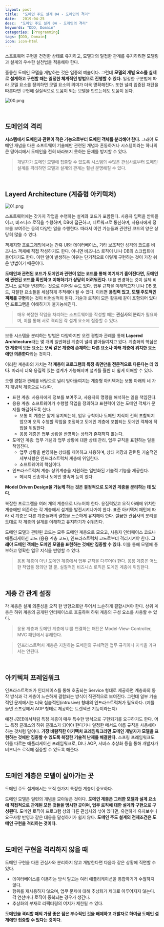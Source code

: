 ```yaml
---
layout: post
title:  "도메인 주도 설계 04 - 도메인의 격리"
date:   2019-04-25
desc:  "도메인 주도 설계 04 - 도메인의 격리"
keywords: "DDD, Domain"
categories: [Programming]
tags: [DDD, Domain]
icon: icon-html
---
```


소프트웨어 구현을 건전한 상태로 유지하고, 모델과의 밀접한 관계를 유지하려면 모델링과 설계의 우수한 실천법을 적용해야 한다.

훌륭한 도메인 모델을 개발하는 것은 일종의 예술이다. 그런데 **모델의 개별 요소를 실제로 설계하고 구현할 때는 일정한 체계적인 방법으로 진행할 수 있다.** 일정한 구분법에 따라 모델 요소를 정의하면 모델 요소의 의미가 더욱 명확해진다. 또한 널리 입증된 패턴을 따른다면 구현에 실질적으로 도움이 되는 모델을 만드는데도 도움이 된다.

![00.png](/static/assets/img/blog/programming/2019-04-25-domain_driven_design_04/00.png)

<br>

## 도메인의 격리

**시스템에서 도메인과 관련이 적은 기능으로부터 도메인 객체를 분리해야 한다.** 그래야 도메인 개념을 다른 소프트웨어 기술에만 관련된 개념과 혼동하거나 시스템이라는 하나의 큰 덩어리에서 도메인을 전혀 바라보지 못하는 문제를 방지할 수 있다.

> 개발자가 도메인 모델에 집중할 수 있도록 시스템의 수많은 관심사로부터 도메인 설계를 격리하면 모델과 설계의 관계는 훨씬 분명해질 수 있다.

<br>

## Layerd Architecture (계층형 아키텍처)

![01.png](/static/assets/img/blog/programming/2019-04-25-domain_driven_design_04/01.png)

소프트웨어에는 갖가지 작업을 수행하는 설계와 코드가 포함된다. 사용자 입력을 받아들이고, 비즈니스 로직을 수행하며, DB에 접근하고, 네트워크로 통신하며, 사용자에게 정보를 보여주는 등의 다양한 일을 수행한다. 따라서 이런 기능들과 관련된 코드의 양은 상당히 많을 수 있다.

객체지향 프로그래밍에서는 간혹 UI와 데이터베이스, 기타 보조적인 성격의 코드를 비즈니스 객체에 직접 작성하기도 한다. 아니면 비즈니스 로직이 UI나 DB의 스크립트에 들어가기도 한다. 이런 일이 발생하는 이유는 단기적으로 이렇게 구현하는 것이 가장 쉬운 방법이기 때문이다.

**도메인과 관련된 코드가 도메인과 관련이 없는 코드를 통해 여기저기 흩어진다면, 도메인에 관련된 코드를 확인하고 이해하기가 상당히 어려워진다.** UI를 변경하는 것이 실제 비즈니스 로직을 변경하는 것으로 이어질 수도 있다. 업무 규칙을 이해하고자 UI나 DB 코드, 자잘한 요소들을 세심하게 추적해야 될 수 있다. 이러면 **응집력 있고, 모델 주도적인 객체를 구현**하는 것이 비현실적이 된다. 기술과 로직이 모든 활동에 같이 포함되어 있다면 프로그램을 이해하기가 불가능해진다.

> 매우 복잡한 작업을 처리하는 소프트웨어를 작성할 때는 **관심사의 분리**가 필요하며, 이를 통해 서로 격리된 각 설계 요소에 집중할 수 있다.

---

보통 시스템을 분리하는 방법은 다양하지만 오랜 경험과 관례를 통해 **Layered Architecture**라는 몇 개의 일반화된 계층이 널리 받아들여지고 있다. 계층화의 핵심은 **한 계층의 모든 요소는 오직 같은 계층에 존재하는 다른 요소나 아래 계층에 위치한 요소에만 의존한다**라는 것이다. 

이러한 계층화의 가치는 **각 계층이 프로그램의 특정 측면만을 전문적으로 다룬다는 데 있다.** 따라서 더욱 응집력 있는 설계가 가능해지며 설계를 훨씬 더 쉽게 이해할 수 있다.

오랜 경험과 관례를 바탕으로 널리 받아들여지는 계층형 아키텍처는 보통 아래의 네 가지 개념적 계층으로 나뉜다.

* 표현 계층: 사용자에게 정보를 보여주고, 사용자의 명령을 해석하는 일을 책임진다.
* 응용 계층: 소프트웨어가 수행할 작업을 정의하고 표현력이 있는 도메인 객체가 문제를 해결하도록 한다.
  * 보통 이 계층은 얇게 유지되는데, 업무 규칙이나 도메인 지식이 전혀 포함되지 않으며 오직 수행할 작업을 조정하고 도메인 계층에 포함되는 도메인 객체에 작업을 위임한다.
  * 응용 계층은 업무 상황을 반영하는 상태가 존재하지 않는다.
* 도메인 계층: 업무 개념과 업무 상황에 대한 상태 관리, 업무 규칙을 표현하는 일을 책임진다.
  * 업무 상황을 반영하는 상태를 제어하고 사용하며, 상태 저장과 관련된 기술적인 세부사항은 인프라스트럭처 계층에 위임한다.
  * 소프트웨어의 핵심이다.
* 인프라스트럭처 계층: 상위계층을 지원하는 일반화된 기술적 기능을 제공한다.
  * 메시지 전송이나 도메인 영속화 등이 있다.

**Model Driven Design을 가능케 하는 것은 결정적으로 도메인 계층을 분리하는 데 있다.**

복잡한 프로그램을 여러 개의 계층으로 나누어야 한다. 응집력있고 오직 아래에 위치한 계층에만 의존하는 각 계층에서 설계를 발전시켜나가야 한다. 표준 아키텍처 패턴에 따라 각 계층은 다른 계층들과의 결합을 느슨하게 유지해야 한다. 깔끔한 관심사의 분리를 토대로 각 계층의 설계를 이해하고 유지하기가 쉬워진다.

도메인 모델과 관련된 코드는 모두 도메인 계층으로 모으고, 사용자 인터페이스 코드나 애플리케이션 코드 (응용 계층 코드), 인프라스트럭처 코드로부터 격리시켜야 한다. **그래야 도메인 객체는 도메인 모델을 표현하는 것에만 집중할 수 있다.** 이를 통헤 모델에 풍부하고 명확한 업무 지식을 반영할 수 있다.

> 응용 계층이 아닌 도메인 계층에서 업무 규칙을 다루어야 한다. 응용 계층은 어느 한 작업을 정의만 할 뿐, 실질적인 비즈니스 로직은 도메인 계층에 위임한다.

<br>

## 계층 간 관계 설정

각 계층은 설계 의존성을 오직 한 방향으로만 두어서 느슨하게 결합시켜야 한다. 상위 계층은 하위 계층의 공개된 인터페이스로 호출하여 하위 계층의 구성 요소를 사용할 수 있다.

> 응용 계층과 도메인 계층에 UI를 연결하는 패턴은 Model-View-Controller, MVC 패턴에서 유래한다. 

> 인프라스트럭처 계층은 지원하는 도메인의 구체적인 업무 규칙이나 지식을 가져서는 안된다.

<br>

## 아키텍처 프레임워크

인프라스트럭처가 인터페이스를 통해 호출되는 Service 형태로 제공하면 계층화의 동작 방식과 각 계층이 느슨하게 결합되는 방식이 직관적으로 보여진다. 그런데 일부 기술적인 문제에서는 더욱 침습적인(intrusive) 형태의 인프라스트럭처가 필요하다. (예를 들면 스프링에서 AOP 형태로 제공하는 트랜잭션 기능이라든지)

예전 J2EE에서처럼 특정 계층이 매우 특수한 방식으로 구현되기를 요구하기도 한다. 어느 특정 클래스의 하위 클래스가 되어야 한다거나 일정한 메서드 이름 규칙을 사용해야 하는 것처럼 말이다. **가장 바람직한 아키텍처 프레임워크라면 도메인 개발자가 모델을 표현하는 것에만 집중할 수 있도록 복잡한 기술적 난제를 해결한다.** 스프링 프레임워크도 이를 따르는 애플리케이션 프레임워크로, DI나 AOP, 서비스 추상화 등을 통해 개발자가 비즈니스 로직에 집중할 수 있도록 해준다.

<br>

## 도메인 계층은 모델이 살아가는 곳

도메인 주도 설계에서는 오직 한가지 특정한 계층이 중요하다.

도메인 모델은 일련의 개념을 모아놓은 것이다. **도메인 계층은 그러한 모델과 설계 요소에 직접적으로 관계된 모든 것들을 명시한 곳이며, 업무 로직에 대한 설계와 구현으로 구성된다.** 도메인 로직이 프로그램 상의 다른 관심사와 섞여 있다면, 유연하게 유지보수나 요구사항 반영과 같은 대응을 달성하기가 쉽지 않다. **도메인 주도 설계의 전제조건은 도메인 구현을 격리하는 것이다.**

<br>

## 도메인 구현을 격리하지 않을 때

도메인 구현을 다른 관심사와 분리하지 않고 개발한다면 다음과 같은 상황에 직면할 수 있다.

* 데이터베이스를 이용하는 방식 말고는 여러 애플리케이션을 통합하기가 수월하지 않다.
* 행위를 재사용하지 않으며, 업무 문제에 대해 추상화가 제대로 이루어지지 않는다. 각 연산마다 로직이 중복되는 경우가 생긴다.
* 추상화의 부재로 리팩터링의 여지가 제한될 수 있다.

**도메인을 격리할 때의 가장 좋은 점은 부수적인 것을 배제하고 개발자로 하여금 도메인 설계에만 집중할 수 있다는 것이다.**